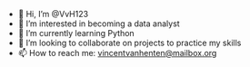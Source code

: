 - 👋 Hi, I’m @VvH123
- 👀 I’m interested in becoming a data analyst 
- 🌱 I’m currently learning Python 
- 💞️ I’m looking to collaborate on projects to practice my skills
- 📫 How to reach me: vincentvanhenten@mailbox.org

<!---
VvH123/VvH123 is a ✨ special ✨ repository because its `README.md` (this file) appears on your GitHub profile.
You can click the Preview link to take a look at your changes.
--->
